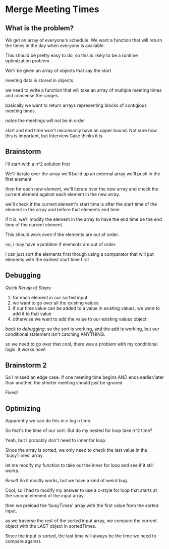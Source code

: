 # Merge Meeting Times

## What is the problem?

We get an array of everyone's schedule.
We want a function that will return the times in the day when everyone is available.

This should be pretty easy to do, so this is likely to be a runtime optimization problem.

We'll be given an array of objects that say the start

meeting data is stored in objects

we need to write a function that will take an array of multiple meeting times and consense the ranges.

basically we want to return arrays representing blocks of contigious meeting times.

_notes_ the meetings will not be in order

start and end time won't neccesarily have an upper bound. Not sure how this is important, but Interview Cake thinks it is.

## Brainstorm

i'll start with a n^2 solution first

We'll iterate over the array
we'll build up an external array
we'll push in the first element

then for each new element, we'll iterate over the new array and check the current element against each element in the new array.

we'll check if the current element's start time is after the start time of the element in the array and before that elements end time.

if it is, we'll modify the element in the array to have the end time be the end time of the current element.

This should work even if the elements are out of order.

no, i may have a problem if elements are out of order.

I can just sort the elements first though using a comparator that will put elements with the earliest start time first

## Debugging

_Quick Recap of Steps_:

1. for each element in our sorted input
2. we want to go over all the existing values
3. if our time value can be added to a value in existing values, we want to add it to that value
4. otherwise we want to add the value to our existing values object

_back to debugging_:
so the sort is working, and the add is working, but our conditional statement isn't catching ANYTHING.

so we need to go over that
cool, there was a problem with my conditional logic. it works now!

## Brainstorm 2

So I missed an edge case. If one meeting time begins AND ends earlier/later than another, the shorter meeting should just be ignored

Fixed!

## Optimizing

Apparently we can do this in n log n time.

So that's the time of our sort.
But do my nested for loop take n^2 time?

Yeah, but I probably don't need to inner for loop.

Since the array is sorted, we only need to check the last value in the 'busyTimes' array.

let me modify my function to take out the inner for loop and see if it still works.

_Result_
So it mostly works, but we have a kind of weird bug.

Cool, so I had to modify my answer to use a c-style for loop that starts at the second element of the input array.

then we preload the 'busyTimes' array with the first value from the sorted input.

as we traverse the rest of the sorted input array, we compare the current object with the LAST object in sortedTimes.

Since the input is sorted, the last time will always be the time we need to compare against.
